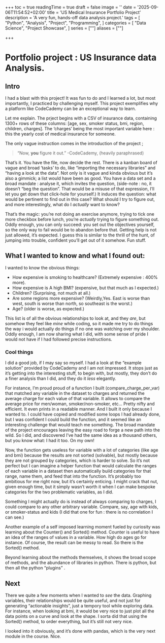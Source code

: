 +++
toc = true
readingTime = true
draft = false
image = ''
date = '2025-09-06T11:54:52+02:00'
title = 'US Medical Insurance Portfolio Project'
description = 'A very fun, hands-off data analysis project.'
tags = [
    "Python",
    "Analysis",
    "Project",
    "Programming",
]
categories = [
    "Data Science",
    "Project Showcase",
]
series = [""]
aliases = [""]

+++

# Portfolio project : US Insurance data Analysis.

## Intro 

I had a blast with this project! 
It was fun to do and I learned a lot, but most importantly, I practiced by challenging myself. This project exemplifies why a platform like CodeCademy can be an exceptional way to learn. 

Let me explain.
The prject begins with a CSV of insurance data, containing 1300+ rows of these columns: [age, sex, smoker status, bmi, region, children, charges]. The ‘charges’ being the most important variable here : this the yearly cost of medical insurance for someone.

The only vague instruction comes in the introduction of the project ; 
> “Now, **you** figure it out.”  -CodeCademy, (heavily paraphrased)

That’s it. You have the file, now decide the rest. 
There is a kanban board of vague and broad ‘tasks’ to do, like “importing the necessary libraries” and “having a look at the data”. 
Not only is it vague and kinda obvious but it’s also a gimmick; a list would have been as good. 
You have a data set and a broad mandate : analyse it, which invites the question, (side-note : no, it doesn’t “beg the question”. That would be a misuse of that expression, I’ll let you get down that click-hole for yourself.) It induces the question: what would be pertinent to find out in this case? What should I try to figure out, and more interestingly, what do I *actually* want to know? 

That’s the magic: you’re not doing an exercise anymore, trying to tick one more checkbox before lunch, you’re *actually* trying to figure something out. Oddly enough, you can only succeed: you set out the objectives yourself, so the only way to fail would be to abandon before that. Getting help is not just allowed, it’s expected. 
I guess this is similar to the thrill of the hunt, of jumping into trouble, confident you’ll get out of it somehow. 
Fun stuff.


## What I wanted to know and what I found out:
I wanted to know the obvious things: 
- How expensive is smoking to healthcare? (Extremely expensive : 400% more). 
- How expensive is A high BMI? (expensive, but that much as I expected.)
- Children? (Surprising, not much at all.)
- Are some regions more expensive? (Weirdly,Yes. East is worse than west, south is worse than north, so southeast is the worst.)
- Age? (older is worse, as expected.)

This list is of all the obvious relationships to look at, and they *are*, but somehow they feel like *mine* while coding, so it made me try to do things the way i would actually do things if no one was watching over my shoulder. Oddly enough, I am now sharing what I did, with some sense of pride I would not have if I had followed precise instructions. 


### Cool things 
I did a good job, if I may say so myself. 
I had a look at the “example solution” provided by CodeCademy and I am not impressed. It stops just as it’s getting into the interesting stuff, to begin with, but mostly, they don’t do a finer analysis than I did, and they do it *less* elegantly.

For instance, I’m proud proud of a function I built (compare_charge_per_var) that matched any variable in the dataset to charges and returned the average charge for each value of that variable. It allows to compare the average price for men/woman, smoker/non-smoker, etc... 
Pretty nifty and efficient. It even prints in a readable manner. And I built it only because I wanted to. 
I could have copied and modified some loops I had already done, but I was confident I could build the function, and it seemed like an interesting challenge that would teach me something. The broad mandate of the project encourages leaving the easy road to forge a new path into the wild. 
So I did, and discovered I’ve had the same idea as a thousand others, but you know what: I had it too. On my own!

Now, the function gets useless for variable with a lot of categories (like age and bmi) because the results are not sorted (solvable), but mostly because they are not grouped by categories, which is harder to solve. So it’s not perfect but I can imagine a helper function that would calculate the ranges of each variable in a dataset then automatically build categories for that range, name them, and feed that into the function. It’s probably too ambitious for me right now, but it’s certainly enticing. 
I might crack that nut, given enough time, but it simply wasn’t worth it when I can make bespoke categories for the two problematic variables, as I did.

Something I might actually do is instead of always comparing to charges, I could compare to any other arbitrary variable. 
Compare, say, age with kids, or smoker-status and kids (I did that one for fun : there is no correlation I can see.)

Another example of a self imposed learning moment fueled by curiosity was learning about the Counter() and  Sorted() method. 
Counter is useful to have an idea of the ranges of values in a variable. How high do ages go for instance. Of course, the result can be messy to read. So there is the Sorted() method. 

Beyond learning about the methods themselves, it shows the broad scope of methods, and the abundance of libraries in python. There is python, but then all the python “plugins” .

## Next

There we quite a few moments when I wanted to *see* the data. Graphing variables, their relationships would be quite useful, and not just for generating “actionable insights”, just a tempory tool while exploring data. 
For instance, when looking at bmi, it would be very nice to just plot all the data points on a curve and look at the shape. I sorta did that using the Sorted() method, to order everything, but it’s still not very nice. 

I looked into it obviously, and it’s done with pandas, which is the very next module in the course. Nice.
